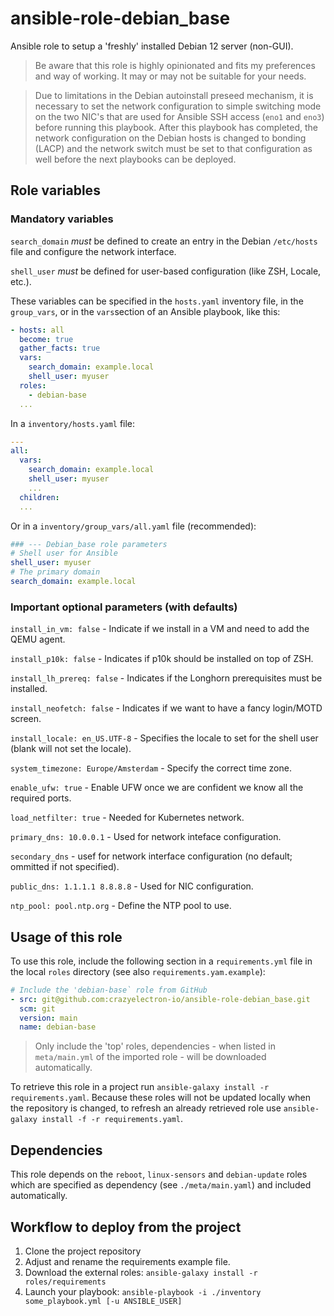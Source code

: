 # ansible-role-debian_base

Ansible role to setup a 'freshly' installed Debian 12 server (non-GUI).

> Be aware that this role is highly opinionated and fits my preferences and way of working.
> It may or may not be suitable for your needs.

> Due to limitations in the Debian autoinstall preseed mechanism, it is necessary to set the network configuration to simple switching mode on the two NIC's that are used for Ansible SSH access (`eno1` and `eno3`) before running this playbook.
> After this playbook has completed, the network configuration on the Debian hosts is changed to bonding (LACP) and the network switch must be set to that configuration as well before the next playbooks can be deployed.

## Role variables

### Mandatory variables

`search_domain` _must_ be defined to create an entry in the Debian `/etc/hosts` file and configure the network interface.

`shell_user` _must_ be defined for user-based configuration (like ZSH, Locale, etc.).

These variables can be specified in the `hosts.yaml` inventory file, in the `group_vars`, or in the `vars`section of an Ansible playbook, like this:

```yaml
- hosts: all
  become: true
  gather_facts: true
  vars:
    search_domain: example.local
    shell_user: myuser
  roles:
    - debian-base
  ...
```

In a `inventory/hosts.yaml` file:

```yaml
---
all:
  vars:
    search_domain: example.local
    shell_user: myuser
    ...
  children:
  ...
```

Or in a `inventory/group_vars/all.yaml` file (recommended):

```yaml
### --- Debian_base role parameters
# Shell user for Ansible
shell_user: myuser
# The primary domain
search_domain: example.local
```

### Important optional parameters (with defaults)

`install_in_vm: false` - Indicate if we install in a VM and need to add the QEMU agent.

`install_p10k: false` - Indicates if p10k should be installed on top of ZSH.

`install_lh_prereq: false` - Indicates if the Longhorn prerequisites must be installed.

`install_neofetch: false` - Indicates if we want to have a fancy login/MOTD screen.

`install_locale: en_US.UTF-8` - Specifies the locale to set for the shell user (blank will not set the locale).

`system_timezone: Europe/Amsterdam` - Specify the correct time zone.

`enable_ufw: true` - Enable UFW once we are confident we know all the required ports.

`load_netfilter: true` - Needed for Kubernetes network.

`primary_dns: 10.0.0.1` - Used for network inteface configuration.

`secondary_dns` - usef for network interface configuration (no default; ommitted if not specified).

`public_dns: 1.1.1.1 8.8.8.8` - Used for NIC configuration.

`ntp_pool: pool.ntp.org` -  Define the NTP pool to use.

## Usage of this role

To use this role, include the following section in a `requirements.yml` file in the local `roles` directory (see also `requirements.yam.example`):

```yaml
# Include the 'debian-base` role from GitHub
- src: git@github.com:crazyelectron-io/ansible-role-debian_base.git
  scm: git
  version: main
  name: debian-base
```

> Only include the 'top' roles, dependencies - when listed in `meta/main.yml` of the imported role - will be downloaded automatically.

To retrieve this role in a project run `ansible-galaxy install -r requirements.yaml`.
Because these roles will not be updated locally when the repository is changed, to refresh an already retrieved role use `ansible-galaxy install -f -r requirements.yaml`.

## Dependencies

This role depends on the `reboot`, `linux-sensors` and `debian-update` roles which are specified as dependency (see `./meta/main.yaml`) and included automatically.

## Workflow to deploy from the project

1. Clone the project repository
2. Adjust and rename the requirements example file.
3. Download the external roles: `ansible-galaxy install -r roles/requirements`
4. Launch your playbook: `ansible-playbook -i ./inventory some_playbook.yml [-u ANSIBLE_USER]`
